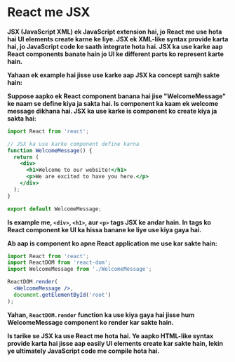 
# React me JSX 

**JSX (JavaScript XML) ek JavaScript extension hai, jo React me use hota hai UI elements create karne ke liye. JSX ek XML-like syntax provide karta hai, jo JavaScript code ke saath integrate hota hai. JSX ka use karke aap React components banate hain jo UI ke different parts ko represent karte hain.**

**Yahaan ek example hai jisse use karke aap JSX ka concept samjh sakte hain:**

**Suppose aapko ek React component banana hai jise "WelcomeMessage" ke naam se define kiya ja sakta hai. Is component ka kaam ek welcome message dikhana hai. JSX ka use karke is component ko create kiya ja sakta hai:**

```jsx
import React from 'react';

// JSX ka use karke component define karna
function WelcomeMessage() {
  return (
    <div>
      <h1>Welcome to our website!</h1>
      <p>We are excited to have you here.</p>
    </div>
  );
}

export default WelcomeMessage;
```

**Is example me, `<div>`, `<h1>`, aur `<p>` tags JSX ke andar hain. In tags ko React component ke UI ka hissa banane ke liye use kiya gaya hai.**

**Ab aap is component ko apne React application me use kar sakte hain:**

```jsx
import React from 'react';
import ReactDOM from 'react-dom';
import WelcomeMessage from './WelcomeMessage';

ReactDOM.render(
  <WelcomeMessage />,
  document.getElementById('root')
);
```

**Yahan, `ReactDOM.render` function ka use kiya gaya hai jisse hum WelcomeMessage component ko render kar sakte hain.**

**Is tarike se JSX ka use React me hota hai. Ye aapko HTML-like syntax provide karta hai jisse aap easily UI elements create kar sakte hain, lekin ye ultimately JavaScript code me compile hota hai.**
